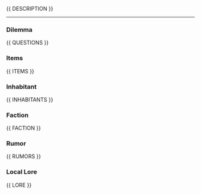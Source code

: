 {{ DESCRIPTION }}

---

### Dilemma

{{ QUESTIONS }}

### Items

{{ ITEMS }}

### Inhabitant

{{ INHABITANTS }}

### Faction

{{ FACTION }}

### Rumor

{{ RUMORS }}

### Local Lore

{{ LORE }}